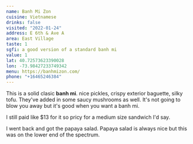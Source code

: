 ```yaml
---
name: Banh Mi Zon
cuisine: Vietnamese
drinks: false
visited: "2022-01-24"
address: E 6th & Ave A
area: East Village
taste: 1
sgfi: a good version of a standard banh mi
value: 1
lat: 40.72573623390028
lon: -73.98427233749342
menu: https://banhmizon.com/
phone: "+16465246384"
---
```


This is a solid clasic **banh mi**. nice pickles, crispy exterior baguette, silky tofu. They've added in some saucy mushrooms as well. It's not going to blow you away but it's good when you want a banh mi.

I still paid like $13 for it so pricy for a medium size sandwich I'd say.

I went back and got the papaya salad. Papaya salad is always nice but this was on the lower end of the spectrum.

